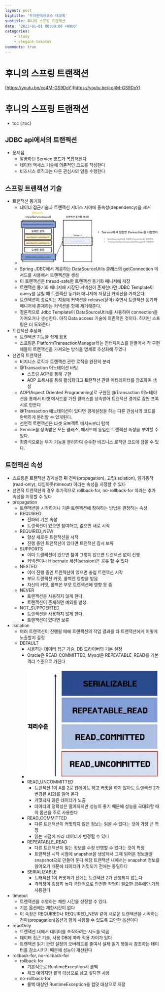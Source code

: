 ```yaml
---
layout: post
bigtitle: '우아한테크코스 테코톡'
subtitle: 후니의 스프링 트랜잭션
date: '2023-01-01 00:00:00 +0900'
categories:
    - study
    - elegant-tekotok
comments: true
---
```


# 후니의 스프링 트랜잭션 
[https://youtu.be/cc4M-GS9DoY](https://youtu.be/cc4M-GS9DoY)

# 후니의 스프링 트랜잭션
* toc
{:toc}

## JDBC api에서의 트랜젝션
+ 문제점
  + 깔끔하던 Service 코드가 복잡해진다
  + 데이터 액세스 기술에 의존적인 코드를 작성한다
  + 비즈니스 로직과는 다른 관심사의 일을 수행한다

## 스프링 트랜잭션 기술
+ 트랜잭션 동기화
  + 데이터 접근기술과 트랜잭션 서비스 사이에 종속성(dependency)을 제거
  + ![img.png](../../../assets/img/elegant-tekotok/HUNI-SpringTransactions.png)
  + Spring JDBC에서 제공하는 DataSourceUtils 클래스의 getConnection 메서드를 사용해서 트랜젝션을 생성
  + 이 트랜잭션은 thread-safe한 트랜잭션 동기화 매니저에 저장 
  + 트랜잭션 동기화 매니저에 저장된 커넥션이 존재한다면 JDBC Template이 query를 날릴 때 트랜잭션 동기화 매니저에 저장된 커넥션을 가져온다
  + 트랜잭션이 종료되는 지점에 커넥션을 release(닫아) 주면서 트랜잭션 동기화 매니저에 존재하는 커넥션을 함께 제거해준다. 
  + 결론적으로 Jdbc Template이 DataSourceUtils를 사용하여 connection을 가져오거나 생성한다. 아직 Data access 기술에 의존적인 것이다. 하지만 스프링은 더 도와준다
+ 트랜잭션 추상화
  + 트랜잭션 기능을 쉽게 활용
  + 스프링은 PlatformTransactionManager라는 인터페이스를 만들어서 각 구현체들이 트랜잭션을 가져오는 방식을 명세로 추상화해 두었다
+ 선언적 트랜잭션
  + 비지니스 로직과 트랜잭션 관련 로직을 완전히 분리 
  + @Transaction 어노테이션 바탕
    + 스프링 AOP를 통해 구현
    + AOP 프록시를 통해 활성화되고 트랜잭션 관련 메타데이터를 참조하여 생성
  + AOP(Aspect Oriented Programming)로 구현된 @Transaction 어노테이션을 통해서 타겟 메서드를 가진 클래스를 상속받아 트랜잭션 경계로 감싼 프록시로 만든다
  + @Transaction 애노테이션이 있다면 경계설정을 하는 다른 관심사의 코드를 완벽하게 분리할 수 있게된다. 
  + 선언적 트랜잭션은 타겟 오브젝트 메서드부터 탐색
  + Service를 상속받은 모든 클래스, 메서드에 동일한 트랜잭션 속성을 부여할 수 있다.
  + 최종석으로는 부가 기능을 분리하여 순수한 비즈니스 로직만 코드에 담을 수 있다. 

## 트랜잭션 속성
+ 스프링은 트랜잭션 경계설정 뒤 전파(propagation), 고립(isolation), 읽기동작(read-only), 타임아웃(timeout) 이라는 속성을 지정할 수 있다
+ 선언적 트랜잭션의 경우 추가적으로 rollback-for, no-rollback-for 이라는 추가 속성을 지정할 수 있다
+ propagation
  + 트랜잭션을 시작하거나 기존 트랜잭션에 참여하는 방법을 결정하는 속성 
  + REQUIRED
    + 전파의 기본 속성
    + 트랜잭션이 있으면 참여하고, 없으면 새로 시작 
  + REQUIRED_NEW
    + 항상 새로운 트랜잭션을 시작
    + 진행 중인 트랜잭션이 있다면 트랜잭션 잠시 보류 
  + SUPPORTS
    + 이미 트랜잭션이 있으면 참여 그렇지 않으면 트랜잭션 없이 진행 
    + 커넥션이나 Hibernate 세션(session)은 공유 할 수 있다
  + NESTED
    + 이미 진행 중인 트랜젝션이 있으면 충첩 트랜잭션 시작
    + 부모 트랜잭션 커밋, 롤백엔 영향을 받음
    + 자신의 커밋, 롤백은 부모 트랜잭션에 영향 못 줌 
  + NEVER
    + 트랜잭션을 사용하지 않게 한다.
    + 트랜잭션이 존재하면 예외를 발생.
  + NOT_SUPPOERTED
    + 트랜잭션을 사용하지 않게 한다.
    + 트랜잭션이 있다면 보류 
+ isolation
  + 여러 트랜잭션이 진행될 때에 트랜잭션의 작업 결과를 타 트랜잭션에게 어떻게 노출할지 결정
  + DEFAULT
    + 사용하는 데이터 접근 기술, DB 드라이버의 기본 설정
    + Oracle은 READ_COMMITTED, Mysql은 REPEATABLE_READ를 기본 격리 수준으로 가진다
    + ![img.png](../../../assets/img/elegant-tekotok/HUNI-SpringTransactions2.png)
    + READ_UNCOMMITTED 
      + 트랜잭션 1이 A를 2로 업데이트 하고 커밋을 하지 않아도 트랜잭션 2가 변경된 A(2)를 읽어 온다
      + 커밋되지 않은 데이터가 노출
      + 데이터의 정확성은 떨어지지만 성능이 좋기 때문에 성능을 극대화할 때 이 옵션을 주로 사용한다
    + READ_COMMITTED
      + 다른 트랜잭션이 커밋되지 않은 정보는 읽을 수 없다는 것이 가장 큰 특징
      + 읽는 시점에 따라 데이터가 변경될 수 있다
    + REPEATABLE_READ
      + 다른 트랜잭션이 읽는 정보를 수정 반영할 수 없다는 것이 특징
      + 트랜잭션 시작 시점에 snapshot을 생성해서 그때 읽어온 정보들을 snapshot으로 만들어 둔다 해당 트랜잭션 내에서는 snapshot 정보를 읽어오기 때문에 데이터가 커밋되기 전에는 동일하다
    + SERIALIZABLE
      + 트래잭션 1이 커밋하기 전에는 트랜잭션 2가 진행되지 않는다
      + 격리정이 굉장히 높다 극단적으로 안전한 작업이 필요한 경우에만 가끔 사용한다 
+ timeout
  + 트랜잭션을 수행하는 제한 시간을 성정할 수 있다.
  + 기본 옵션에는 제한시간이 없다 
  + 이 속정은 REQUIRED나 REQUIRED_NEW 같이 새로운 트랜잭션을 시작하는 전파(propagation)옵션과 함께 사용할 수 있도록 고안한 옵션이다
+ readOnly
  + 트랜잭션 내에서 데이터를 조작하려는 시도를 막음
  + 데이터 접근 기술, 사용 DB에 따라 적용 차이가 있다
  + 트랜잭션 읽기 관련 설정의 오버헤드를 줄여서 실제 읽기 행동시 참조하는 데이터를 감소시키기 때문에 성능이 개선된다
+ rollback-for, no-rollback-for
  + rollback-for
    + 기본적으로 RuntimeException시 롤백
    + 체크 예외지만 롤백 대상으로 삼고 싶다면 사용
  + no-rollback-for
    + 롤백 대상인 RuntimeException을 컴밋 대상으로 지정